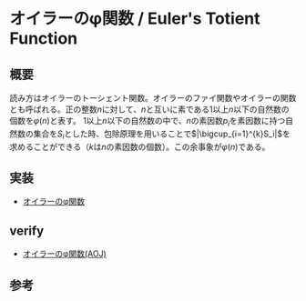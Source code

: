 # オイラーのφ関数 / Euler's Totient Function
## 概要
読み方はオイラーのトーシェント関数。オイラーのファイ関数やオイラーの関数とも呼ばれる。正の整数$n$に対して、$n$と互いに素である$1$以上$n$以下の自然数の個数を$φ(n)$と表す。
$1$以上$n$以下の自然数の中で、$n$の素因数$p_i$を素因数に持つ自然数の集合を$S_i$とした時、包除原理を用いることで$|\bigcup_{i=1}^{k}S_i|$を求めることができる（$k$は$n$の素因数の個数）。この余事象が$φ(n)$である。

## 実装
- [オイラーのφ関数](https://github.com/shu8Cream/algorithm/blob/main/Mathematics/EulerTotient/eulers_totient.cpp)

## verify
- [オイラーのφ関数(AOJ)](https://onlinejudge.u-aizu.ac.jp/solutions/problem/NTL_1_D/review/8754943/shu8Cream/C++17)

## 参考
